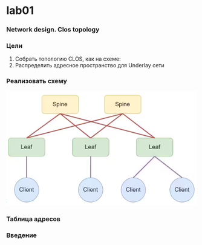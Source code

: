 # lab01

### Network design. Clos topology

### Цели

1. Собрать топологию CLOS, как на схеме: 
2. Распределить адресное пространство для Underlay сети

### Реализовать схему

![lab01.схема.png](lab01.схема.png)

### Таблица адресов

### Введение
